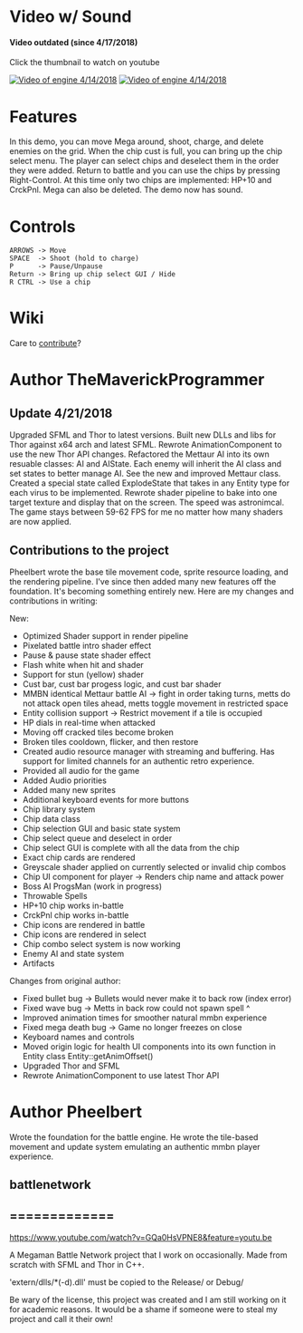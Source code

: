 # Video w/ Sound
#### Video outdated (since 4/17/2018)
Click the thumbnail to watch on youtube

[![Video of engine 4/14/2018](https://img.youtube.com/vi/zztrHvrZON4/0.jpg)](https://www.youtube.com/watch?v=zztrHvrZON4)
[![Video of engine 4/14/2018](https://img.youtube.com/vi/zztrHvrZON4/1.jpg)](https://www.youtube.com/watch?v=zztrHvrZON4)

# Features
In this demo, you can move Mega around, shoot, charge, and delete enemies on the grid. When the chip cust is full, you can bring up the chip select menu. 
The player can select chips and deselect them in the order they were added.  Return to battle and you can use the chips by pressing Right-Control. 
At this time only two chips are implemented: HP+10 and CrckPnl.
Mega can also be deleted. The demo now has sound.

# Controls
```
ARROWS -> Move
SPACE  -> Shoot (hold to charge)
P      -> Pause/Unpause 
Return -> Bring up chip select GUI / Hide 
R CTRL -> Use a chip
```

# Wiki
Care to [contribute](https://github.com/TheMaverickProgrammer/battlenetwork/wiki)? 

# Author TheMaverickProgrammer
## Update 4/21/2018
Upgraded SFML and Thor to latest versions. Built new DLLs and libs for Thor against x64 arch and latest SFML. Rewrote AnimationComponent to use the new Thor API changes. Refactored the Mettaur AI into its own resuable classes: AI<Type> and AIState<Type>. Each enemy will inherit the AI<Type> class and set states to better manage AI. See the new and improved Mettaur class. Created a special state called ExplodeState<Any> that takes in any Entity type for each virus to be implemented.
 Rewrote shader pipeline to bake into one target texture and display that on the screen. The speed was astronimcal. The game stays between 59-62 FPS for me no matter how many shaders are now applied.

## Contributions to the project
Pheelbert wrote the base tile movement code, sprite resource loading, and the rendering pipeline. I've since then added many new features off the foundation. It's becoming something entirely new. 
Here are my changes and contributions in writing:

New: 
* Optimized Shader support in render pipeline
* Pixelated battle intro shader effect
* Pause & pause state shader effect
* Flash white when hit and shader
* Support for stun (yellow) shader
* Cust bar, cust bar progess logic, and cust bar shader
* MMBN identical Mettaur battle AI -> fight in order taking turns, metts do not attack open tiles ahead, metts toggle movement in restricted space
* Entity collision support -> Restrict movement if a tile is occupied
* HP dials in real-time when attacked
* Moving off cracked tiles become broken
* Broken tiles cooldown, flicker, and then restore
* Created audio resource manager with streaming and buffering. Has support for limited channels for an authentic retro experience.
* Provided all audio for the game
* Added Audio priorities 
* Added many new sprites
* Additional keyboard events for more buttons
* Chip library system
* Chip data class
* Chip selection GUI and basic state system 
* Chip select queue and deselect in order 
* Chip select GUI is complete with all the data from the chip
* Exact chip cards are rendered
* Greyscale shader applied on currently selected or invalid chip combos
* Chip UI component for player -> Renders chip name and attack power
* Boss AI ProgsMan (work in progress)
* Throwable Spells
* HP+10 chip works in-battle
* CrckPnl chip works in-battle
* Chip icons are rendered in battle
* Chip icons are rendered in select
* Chip combo select system is now working
* Enemy AI and state system
* Artifacts

Changes from original author:

* Fixed bullet bug -> Bullets would never make it to back row (index error)
* Fixed wave bug -> Metts in back row could not spawn spell ^
* Improved animation times for smoother natural mmbn experience
* Fixed mega death bug -> Game no longer freezes on close
* Keyboard names and controls
* Moved origin logic for health UI components into its own function in Entity class Entity::getAnimOffset()
* Upgraded Thor and SFML
* Rewrote AnimationComponent to use latest Thor API

# Author Pheelbert
Wrote the foundation for the battle engine. He wrote the tile-based movement and update system emulating an authentic mmbn player experience.

## battlenetwork
## =============

https://www.youtube.com/watch?v=GQa0HsVPNE8&feature=youtu.be

A Megaman Battle Network project that I work on occasionally. Made from scratch with SFML and Thor in C++.

'extern/dlls/*(-d).dll' must be copied to the Release/ or Debug/

Be wary of the license, this project was created and I am still working on it for academic reasons. It would be a shame if someone were to steal my project and call it their own!
